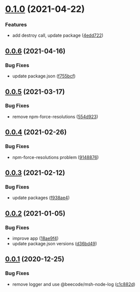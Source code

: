 # [0.1.0](https://github.com/beecode-rs/msh-node-app/compare/v0.0.6...v0.1.0) (2021-04-22)


### Features

* add destroy call, update package ([4edd722](https://github.com/beecode-rs/msh-node-app/commit/4edd7221d5a296d85577b8054b4d25739dc1ed40))

## [0.0.6](https://github.com/beecode-rs/msh-node-app/compare/v0.0.5...v0.0.6) (2021-04-16)


### Bug Fixes

* update package.json ([f755bcf](https://github.com/beecode-rs/msh-node-app/commit/f755bcf05768e316f43e8aeb7e56bb841fd1eec2))

## [0.0.5](https://github.com/beecode-rs/msh-node-app/compare/v0.0.4...v0.0.5) (2021-03-17)


### Bug Fixes

* remove npm-force-resolutions ([554d923](https://github.com/beecode-rs/msh-node-app/commit/554d923bc1e2a9519db9e0d189abbea68ef00035))

## [0.0.4](https://github.com/beecode-rs/msh-node-app/compare/v0.0.3...v0.0.4) (2021-02-26)


### Bug Fixes

* npm-force-resolutions problem ([9148876](https://github.com/beecode-rs/msh-node-app/commit/91488764a0c7eaef9de9622287e39f38eb2684bb))

## [0.0.3](https://github.com/beecode-rs/msh-node-app/compare/v0.0.2...v0.0.3) (2021-02-12)


### Bug Fixes

* update packages ([f938ae4](https://github.com/beecode-rs/msh-node-app/commit/f938ae44a623e606ad6a03530ea011045883cc94))

## [0.0.2](https://github.com/beecode-rs/msh-node-app/compare/v0.0.1...v0.0.2) (2021-01-05)


### Bug Fixes

* improve app ([18ae9f4](https://github.com/beecode-rs/msh-node-app/commit/18ae9f4bfcc0a4f12e04f4e6ad97eb331ae6feed))
* update package.json versions ([d36bd49](https://github.com/beecode-rs/msh-node-app/commit/d36bd49e2cfabd7013ad941401188fce25776f41))

## [0.0.1](https://github.com/beecode-rs/msh-node-app/compare/v0.0.0...v0.0.1) (2020-12-25)


### Bug Fixes

* remove logger and use @beecode/msh-node-log ([c1c882d](https://github.com/beecode-rs/msh-node-app/commit/c1c882dbf1b2de9ef68ad83258aea8c6352b2f6f))
